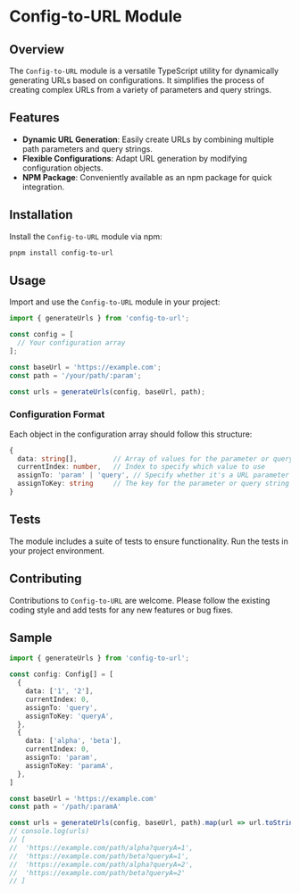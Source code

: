 # Config-to-URL Module

## Overview

The `Config-to-URL` module is a versatile TypeScript utility for dynamically generating URLs based on configurations. It simplifies the process of creating complex URLs from a variety of parameters and query strings.

## Features

- **Dynamic URL Generation**: Easily create URLs by combining multiple path parameters and query strings.
- **Flexible Configurations**: Adapt URL generation by modifying configuration objects.
- **NPM Package**: Conveniently available as an npm package for quick integration.

## Installation

Install the `Config-to-URL` module via npm:

```bash
pnpm install config-to-url
```

## Usage

Import and use the `Config-to-URL` module in your project:

```typescript
import { generateUrls } from 'config-to-url';

const config = [
  // Your configuration array
];

const baseUrl = 'https://example.com';
const path = '/your/path/:param';

const urls = generateUrls(config, baseUrl, path);
```

### Configuration Format

Each object in the configuration array should follow this structure:

```typescript
{
  data: string[],         // Array of values for the parameter or query string
  currentIndex: number,   // Index to specify which value to use
  assignTo: 'param' | 'query', // Specify whether it's a URL parameter or a query string
  assignToKey: string     // The key for the parameter or query string
}
```

## Tests

The module includes a suite of tests to ensure functionality. Run the tests in your project environment.

## Contributing

Contributions to `Config-to-URL` are welcome. Please follow the existing coding style and add tests for any new features or bug fixes.

## Sample
```typescript
import { generateUrls } from 'config-to-url';

const config: Config[] = [
  {
    data: ['1', '2'],
    currentIndex: 0,
    assignTo: 'query',
    assignToKey: 'queryA',
  },
  {
    data: ['alpha', 'beta'],
    currentIndex: 0,
    assignTo: 'param',
    assignToKey: 'paramA',
  },
]

const baseUrl = 'https://example.com'
const path = '/path/:paramA'

const urls = generateUrls(config, baseUrl, path).map(url => url.toString())
// console.log(urls)
// [
//  'https://example.com/path/alpha?queryA=1',
//  'https://example.com/path/beta?queryA=1',
//  'https://example.com/path/alpha?queryA=2',
//  'https://example.com/path/beta?queryA=2'
// ]
```
